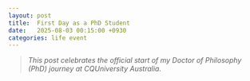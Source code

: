```yaml
---
layout: post
title:  First Day as a PhD Student
date:   2025-08-03 00:15:00 +0930
categories: life event
---
```

>_This post celebrates the official start of my Doctor of Philosophy (PhD) journey at CQUniversity Australia._ <br>

